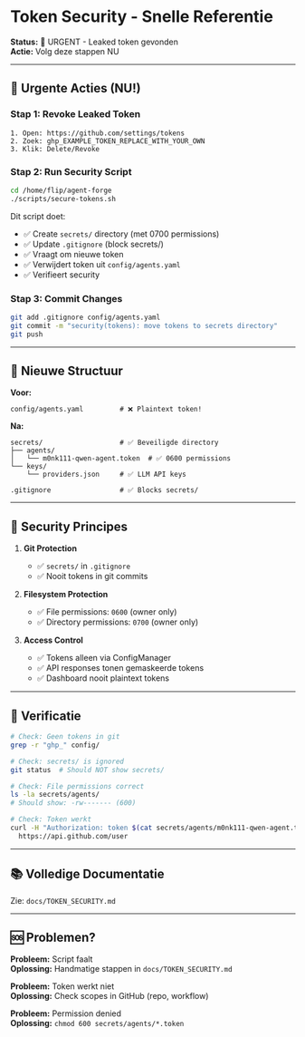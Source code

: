 # Token Security - Snelle Referentie

**Status:** 🔴 URGENT - Leaked token gevonden  
**Actie:** Volg deze stappen NU

---

## 🚨 Urgente Acties (NU!)

### Stap 1: Revoke Leaked Token
```
1. Open: https://github.com/settings/tokens
2. Zoek: ghp_EXAMPLE_TOKEN_REPLACE_WITH_YOUR_OWN
3. Klik: Delete/Revoke
```

### Stap 2: Run Security Script
```bash
cd /home/flip/agent-forge
./scripts/secure-tokens.sh
```

Dit script doet:
- ✅ Create `secrets/` directory (met 0700 permissions)
- ✅ Update `.gitignore` (block secrets/)
- ✅ Vraagt om nieuwe token
- ✅ Verwijdert token uit `config/agents.yaml`
- ✅ Verifieert security

### Stap 3: Commit Changes
```bash
git add .gitignore config/agents.yaml
git commit -m "security(tokens): move tokens to secrets directory"
git push
```

---

## 📁 Nieuwe Structuur

**Voor:**
```
config/agents.yaml         # ❌ Plaintext token!
```

**Na:**
```
secrets/                   # ✅ Beveiligde directory
├── agents/
│   └── m0nk111-qwen-agent.token  # ✅ 0600 permissions
└── keys/
    └── providers.json     # ✅ LLM API keys

.gitignore                 # ✅ Blocks secrets/
```

---

## 🔐 Security Principes

1. **Git Protection**
   - ✅ `secrets/` in `.gitignore`
   - ✅ Nooit tokens in git commits

2. **Filesystem Protection**
   - ✅ File permissions: `0600` (owner only)
   - ✅ Directory permissions: `0700` (owner only)

3. **Access Control**
   - ✅ Tokens alleen via ConfigManager
   - ✅ API responses tonen gemaskeerde tokens
   - ✅ Dashboard nooit plaintext tokens

---

## 🧪 Verificatie

```bash
# Check: Geen tokens in git
grep -r "ghp_" config/

# Check: secrets/ is ignored
git status  # Should NOT show secrets/

# Check: File permissions correct
ls -la secrets/agents/
# Should show: -rw------- (600)

# Check: Token werkt
curl -H "Authorization: token $(cat secrets/agents/m0nk111-qwen-agent.token)" \
  https://api.github.com/user
```

---

## 📚 Volledige Documentatie

Zie: `docs/TOKEN_SECURITY.md`

---

## 🆘 Problemen?

**Probleem:** Script faalt  
**Oplossing:** Handmatige stappen in `docs/TOKEN_SECURITY.md`

**Probleem:** Token werkt niet  
**Oplossing:** Check scopes in GitHub (repo, workflow)

**Probleem:** Permission denied  
**Oplossing:** `chmod 600 secrets/agents/*.token`
